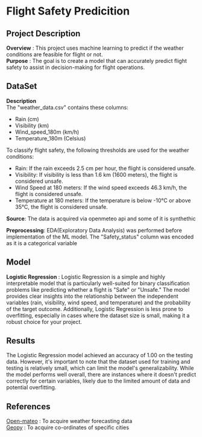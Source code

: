 # Flight Safety Predicition


## Project Description

**Overview** : This project uses machine learning to predict if the weather conditions are feasible for flight or not.  
**Purpose** : The  goal is to create a model that can accurately predict flight safety to assist in decision-making for flight operations.  

## DataSet

**Description**  
The "weather_data.csv" contains these columns:
* Rain (cm)
* Visibility (km)
* Wind_speed_180m (km/h)
* Temperature_180m (Celsius)

  
To classify flight safety, the following thresholds are used for the weather conditions:  

  * Rain: If the rain exceeds 2.5 cm per hour, the flight is considered unsafe.
   * Visibility: If visibility is less than 1.6 km (1600 meters), the flight is considered unsafe.
   * Wind Speed at 180 meters: If the wind speed exceeds 46.3 km/h, the flight is considered unsafe.
   * Temperature at 180 meters: If the temperature is below -10°C or above 35°C, the flight is considered unsafe.

**Source**:
The data is acquired via openmeteo api and some of it is synthethic 

**Preprocessing**:
EDA(Exploratory Data Analysis) was performed before implementation of the ML model. The "Safety_status" column was encoded as it is a categorical variable  

## Model  
**Logistic Regression** : Logistic Regression is a simple and highly interpretable model that is particularly well-suited for binary classification problems like predicting whether a flight is "Safe" or "Unsafe."
The model provides clear insights into the relationship between the independent variables (rain, visibility, wind speed, and temperature) and the probability of the target outcome. Additionally, Logistic Regression is less prone to overfitting,
especially in cases where the dataset size is small, making it a robust choice for your project.  

## Results   
The Logistic Regression model achieved an accuracy of 1.00 on the testing data. 
However, it's important to note that the dataset used for training and testing is relatively small, which can limit the model's generalizability. 
While the model performs well overall, there are instances where it doesn't predict correctly for certain variables, likely due to the limited amount of data and potential overfitting.  


## References 
[Open-mateo](https://open-meteo.com/) : To acquire weather forecasting data  
[Geopy](https://pypi.org/project/geopy/) : To acquire co-ordinates of specific cities  







